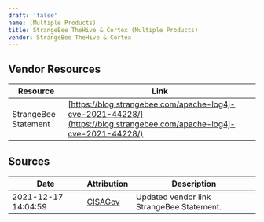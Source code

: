 ```yaml
---
draft: 'false'
name: (Multiple Products)
title: StrangeBee TheHive & Cortex (Multiple Products)
vendor: StrangeBee TheHive & Cortex
---
```


## Vendor Resources
| Resource | Link |
| --- | --- |
| StrangeBee Statement | [https://blog.strangebee.com/apache-log4j-cve-2021-44228/](https://blog.strangebee.com/apache-log4j-cve-2021-44228/) |



## Sources
| Date | Attribution | Description |
| --- | --- | --- |
| 2021-12-17 14:04:59 | [CISAGov](https://raw.githubusercontent.com/cisagov/log4j-affected-db/develop/README.md) | Updated vendor link StrangeBee Statement.  |
